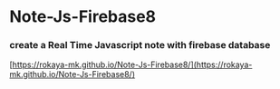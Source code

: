 # Note-Js-Firebase8
### create a Real Time Javascript note with firebase database
[https://rokaya-mk.github.io/Note-Js-Firebase8/](https://rokaya-mk.github.io/Note-Js-Firebase8/)
